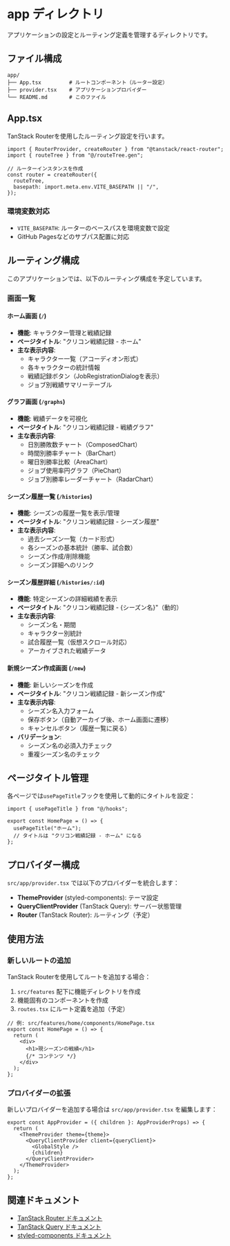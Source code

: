 # app ディレクトリ

アプリケーションの設定とルーティング定義を管理するディレクトリです。

## ファイル構成

```
app/
├── App.tsx         # ルートコンポーネント（ルーター設定）
├── provider.tsx    # アプリケーションプロバイダー
└── README.md       # このファイル
```

## App.tsx

TanStack Routerを使用したルーティング設定を行います。

```tsx
import { RouterProvider, createRouter } from "@tanstack/react-router";
import { routeTree } from "@/routeTree.gen";

// ルーターインスタンスを作成
const router = createRouter({
  routeTree,
  basepath: import.meta.env.VITE_BASEPATH || "/",
});
```

### 環境変数対応

- `VITE_BASEPATH`: ルーターのベースパスを環境変数で設定
- GitHub Pagesなどのサブパス配置に対応

## ルーティング構成

このアプリケーションでは、以下のルーティング構成を予定しています。

### 画面一覧

#### ホーム画面 (`/`)

- **機能**: キャラクター管理と戦績記録
- **ページタイトル**: "クリコン戦績記録 - ホーム"
- **主な表示内容**:
  - キャラクター一覧（アコーディオン形式）
  - 各キャラクターの統計情報
  - 戦績記録ボタン（JobRegistrationDialogを表示）
  - ジョブ別戦績サマリーテーブル

#### グラフ画面 (`/graphs`)

- **機能**: 戦績データを可視化
- **ページタイトル**: "クリコン戦績記録 - 戦績グラフ"
- **主な表示内容**:
  - 日別勝敗数チャート（ComposedChart）
  - 時間別勝率チャート（BarChart）
  - 曜日別勝率比較（AreaChart）
  - ジョブ使用率円グラフ（PieChart）
  - ジョブ別勝率レーダーチャート（RadarChart）

#### シーズン履歴一覧 (`/histories`)

- **機能**: シーズンの履歴一覧を表示/管理
- **ページタイトル**: "クリコン戦績記録 - シーズン履歴"
- **主な表示内容**:
  - 過去シーズン一覧（カード形式）
  - 各シーズンの基本統計（勝率、試合数）
  - シーズン作成/削除機能
  - シーズン詳細へのリンク

#### シーズン履歴詳細 (`/histories/:id`)

- **機能**: 特定シーズンの詳細戦績を表示
- **ページタイトル**: "クリコン戦績記録 - {シーズン名}"（動的）
- **主な表示内容**:
  - シーズン名・期間
  - キャラクター別統計
  - 試合履歴一覧（仮想スクロール対応）
  - アーカイブされた戦績データ

#### 新規シーズン作成画面 (`/new`)

- **機能**: 新しいシーズンを作成
- **ページタイトル**: "クリコン戦績記録 - 新シーズン作成"
- **主な表示内容**:
  - シーズン名入力フォーム
  - 保存ボタン（自動アーカイブ後、ホーム画面に遷移）
  - キャンセルボタン（履歴一覧に戻る）
- **バリデーション**:
  - シーズン名の必須入力チェック
  - 重複シーズン名のチェック

## ページタイトル管理

各ページでは`usePageTitle`フックを使用して動的にタイトルを設定：

```tsx
import { usePageTitle } from "@/hooks";

export const HomePage = () => {
  usePageTitle("ホーム");
  // タイトルは "クリコン戦績記録 - ホーム" になる
};
```

## プロバイダー構成

`src/app/provider.tsx` では以下のプロバイダーを統合します：

- **ThemeProvider** (styled-components): テーマ設定
- **QueryClientProvider** (TanStack Query): サーバー状態管理
- **Router** (TanStack Router): ルーティング（予定）

## 使用方法

### 新しいルートの追加

TanStack Routerを使用してルートを追加する場合：

1. `src/features` 配下に機能ディレクトリを作成
2. 機能固有のコンポーネントを作成
3. `routes.tsx` にルート定義を追加（予定）

```tsx
// 例: src/features/home/components/HomePage.tsx
export const HomePage = () => {
  return (
    <div>
      <h1>現シーズンの戦績</h1>
      {/* コンテンツ */}
    </div>
  );
};
```

### プロバイダーの拡張

新しいプロバイダーを追加する場合は `src/app/provider.tsx` を編集します：

```tsx
export const AppProvider = ({ children }: AppProviderProps) => {
  return (
    <ThemeProvider theme={theme}>
      <QueryClientProvider client={queryClient}>
        <GlobalStyle />
        {children}
      </QueryClientProvider>
    </ThemeProvider>
  );
};
```

## 関連ドキュメント

- [TanStack Router ドキュメント](https://tanstack.com/router)
- [TanStack Query ドキュメント](https://tanstack.com/query)
- [styled-components ドキュメント](https://styled-components.com/)
